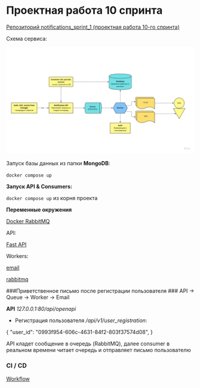 # Проектная работа 10 спринта

[Репозиторий notifications_sprint_1 (проектная работа 10-го спринта)](https://github.com/NataliaLaktyushkina/notifications_sprint_1)

Схема сервиса:

![scheme](/scheme/Notification_service.jpeg)


Запуск базы данных из папки **MongoDB**:

`docker compose up`

**Запуск API & Consumers:**

`docker compose up` из корня проекта

**Переменные окружения**

[Docker RabbitMQ](/.env.example)

API:

[Fast API](/fast_api/src/core/.env.example)

Workers:

[email](/workers/src/settings/email/.env.example)

[rabbitmq](/workers/src/settings/rabbitmq/.env.example)

###Приветственное письмо после регистрации пользователя ###
API -> Queue -> Worker -> Email

**API** *127.0.0.1:80/api/openapi*

- Регистрация пользователя */api/v1/user_registration*:

{
   "user_id": "0993f954-606c-4631-84f2-803f37574d08",
}

API кладет сообщение в очередь (RabbitMQ),
далее consumer в реальном времени читает очередь и отправляет письмо пользователю

### CI / CD ###
[Workflow](.github/workflows/python.yml)
